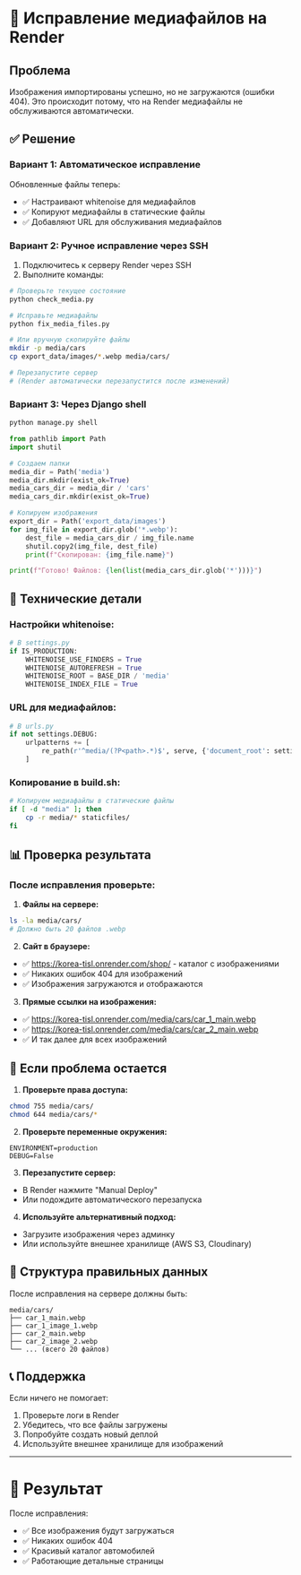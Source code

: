 # 🔧 Исправление медиафайлов на Render

## Проблема
Изображения импортированы успешно, но не загружаются (ошибки 404). Это происходит потому, что на Render медиафайлы не обслуживаются автоматически.

## ✅ Решение

### Вариант 1: Автоматическое исправление

Обновленные файлы теперь:
- ✅ Настраивают whitenoise для медиафайлов
- ✅ Копируют медиафайлы в статические файлы
- ✅ Добавляют URL для обслуживания медиафайлов

### Вариант 2: Ручное исправление через SSH

1. Подключитесь к серверу Render через SSH
2. Выполните команды:

```bash
# Проверьте текущее состояние
python check_media.py

# Исправьте медиафайлы
python fix_media_files.py

# Или вручную скопируйте файлы
mkdir -p media/cars
cp export_data/images/*.webp media/cars/

# Перезапустите сервер
# (Render автоматически перезапустится после изменений)
```

### Вариант 3: Через Django shell

```bash
python manage.py shell
```

```python
from pathlib import Path
import shutil

# Создаем папки
media_dir = Path('media')
media_dir.mkdir(exist_ok=True)
media_cars_dir = media_dir / 'cars'
media_cars_dir.mkdir(exist_ok=True)

# Копируем изображения
export_dir = Path('export_data/images')
for img_file in export_dir.glob('*.webp'):
    dest_file = media_cars_dir / img_file.name
    shutil.copy2(img_file, dest_file)
    print(f"Скопирован: {img_file.name}")

print(f"Готово! Файлов: {len(list(media_cars_dir.glob('*')))}")
```

## 🔧 Технические детали

### Настройки whitenoise:
```python
# В settings.py
if IS_PRODUCTION:
    WHITENOISE_USE_FINDERS = True
    WHITENOISE_AUTOREFRESH = True
    WHITENOISE_ROOT = BASE_DIR / 'media'
    WHITENOISE_INDEX_FILE = True
```

### URL для медиафайлов:
```python
# В urls.py
if not settings.DEBUG:
    urlpatterns += [
        re_path(r'^media/(?P<path>.*)$', serve, {'document_root': settings.MEDIA_ROOT}),
    ]
```

### Копирование в build.sh:
```bash
# Копируем медиафайлы в статические файлы
if [ -d "media" ]; then
    cp -r media/* staticfiles/
fi
```

## 📊 Проверка результата

### После исправления проверьте:

1. **Файлы на сервере:**
```bash
ls -la media/cars/
# Должно быть 20 файлов .webp
```

2. **Сайт в браузере:**
- ✅ https://korea-tisl.onrender.com/shop/ - каталог с изображениями
- ✅ Никаких ошибок 404 для изображений
- ✅ Изображения загружаются и отображаются

3. **Прямые ссылки на изображения:**
- ✅ https://korea-tisl.onrender.com/media/cars/car_1_main.webp
- ✅ https://korea-tisl.onrender.com/media/cars/car_2_main.webp
- ✅ И так далее для всех изображений

## 🚨 Если проблема остается

1. **Проверьте права доступа:**
```bash
chmod 755 media/cars/
chmod 644 media/cars/*
```

2. **Проверьте переменные окружения:**
```
ENVIRONMENT=production
DEBUG=False
```

3. **Перезапустите сервер:**
- В Render нажмите "Manual Deploy"
- Или подождите автоматического перезапуска

4. **Используйте альтернативный подход:**
- Загрузите изображения через админку
- Или используйте внешнее хранилище (AWS S3, Cloudinary)

## 🎯 Структура правильных данных

После исправления на сервере должны быть:
```
media/cars/
├── car_1_main.webp
├── car_1_image_1.webp
├── car_2_main.webp
├── car_2_image_2.webp
└── ... (всего 20 файлов)
```

## 📞 Поддержка

Если ничего не помогает:
1. Проверьте логи в Render
2. Убедитесь, что все файлы загружены
3. Попробуйте создать новый деплой
4. Используйте внешнее хранилище для изображений

---

# 🎉 Результат

После исправления:
- ✅ Все изображения будут загружаться
- ✅ Никаких ошибок 404
- ✅ Красивый каталог автомобилей
- ✅ Работающие детальные страницы 